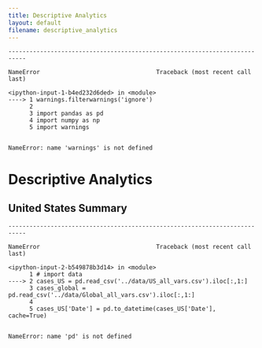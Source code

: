```yaml
---
title: Descriptive Analytics 
layout: default
filename: descriptive_analytics
---
```




    ---------------------------------------------------------------------------

    NameError                                 Traceback (most recent call last)

    <ipython-input-1-b4ed232d6ded> in <module>
    ----> 1 warnings.filterwarnings('ignore')
          2 
          3 import pandas as pd
          4 import numpy as np
          5 import warnings
    

    NameError: name 'warnings' is not defined


# Descriptive Analytics

## United States Summary


    ---------------------------------------------------------------------------

    NameError                                 Traceback (most recent call last)

    <ipython-input-2-b549878b3d14> in <module>
          1 # import data
    ----> 2 cases_US = pd.read_csv('../data/US_all_vars.csv').iloc[:,1:]
          3 cases_global = pd.read_csv('../data/Global_all_vars.csv').iloc[:,1:]
          4 
          5 cases_US['Date'] = pd.to_datetime(cases_US['Date'], cache=True)
    

    NameError: name 'pd' is not defined

